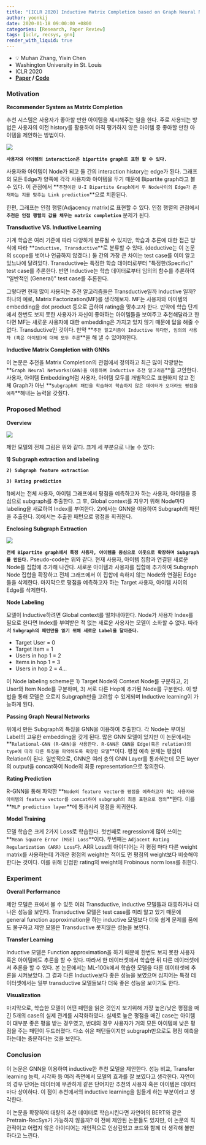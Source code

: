 ```yaml
---
title: "[ICLR 2020] Inductive Matrix Completion based on Graph Neural Networks"
author: yoonkij
date: 2020-01-18 09:00:00 +0800
categories: [Research, Paper Review]
tags: [iclr, recsys, gnn]
render_with_liquid: true
---
```


* 💡 Muhan Zhang, Yixin Chen
* Washington University in St. Louis
* ICLR 2020
* **[Paper](https://arxiv.org/pdf/1904.12058.pdf) / [Code](https://github.com/muhanzhang/IGMC)**


### Motivation

**Recommender System as Matrix Completion**

추천 시스템은 사용자가 좋아할 만한 아이템을 제시해주는 일을 한다. 주로 사용되는 방법은 사용자의 이전 history를 활용하여 아직 평가하지 않은 아이템 중 좋아할 만한 아이템을 제안하는 방법이다.

![](https://velog.velcdn.com/images/yoongi0428/post/b5d7712a-abf5-4c44-926d-f1d47ccc48fb/image.png)


**`사용자와 아이템의 interaction은 bipartite graph로 표현 할 수 있다.`**

사용자와 아이템이 Node가 되고 둘 간의 interaction history는 edge가 된다. 그래프의 모든 Edge가 양쪽에 각각 사용자와 아이템을 두기 때문에 Bipartite graph라고 볼 수 있다. 이 관점에서 **`추천이란 U-I Bipartite Graph에서 두 Node사이의 Edge가 존재하는 지를 맞추는 Link prediction`**으로 치환된다.

한편, 그래프는 인접 행렬(Adjacency matrix)로 표현할 수 있다. 인접 행렬의 관점에서 **`추천은 인접 행렬의 값을 채우는 matrix completion`** 문제가 된다.

**Transductive VS. Inductive Learning**

기계 학습은 여러 기준에 따라 다양하게 분류될 수 있지만, 학습과 추론에 대한 접근 방식에 따라 **`Inductive, Transductive`**로 분류할 수 있다. (deductive는 이 논문의 scope를 벗어나 언급하지 않겠다.) 둘 간의 가장 큰 차이는 test case를 이미 알고 있느냐에 달려있다.  Transductive는 특정한 학습 데이터로부터 "특정한(Specific)" test case를 추론한다. 반면 Inductive는 학습 데이터로부터 임의의 함수를 추론하여 "일반적인 (General)" test case를 추론한다.

그렇다면 현재 많이 사용되는 추천 알고리즘들은 Transductive일까 Inductive 일까? 하나의 예로, Matrix Factorization(MF)를 생각해보자. MF는 사용자와 아이템의 embedding을 dot product 등으로 곱하여 rating을 맞추고자 한다. 만약에 학습 단계에서 한번도 보지 못한 사용자가 자신이 좋아하는 아이템들을 보여주고 추천해달라고 한다면 MF는 새로운 사용자에 대한 embedding은 가지고 있지 않기 때문에 답을 해줄 수 없다. Transductive인 것이다. 만약 **`추천 알고리즘이 Inductive 하다면, 임의의 사용자 (혹은 아이템)에 대해 모두 추론`**을 해 낼 수 있어야한다.

**Inductive Matrix Completion with GNNs**

이 논문은 추천을 Matrix Completion의 관점에서 정의하고 최근 많이 각광받는 **`Graph Neural Networks(GNN)을 이용하여 Inductive 추천 알고리즘`**을 고안한다. 사용자, 아이템 Embedding처럼 사용자, 아이템 모두를 개별적으로 표현하지 않고 전체 Graph가 아닌 **`Subgraph의 패턴을 학습하여 학습하지 않은 데이터가 오더라도 평점을 예측`**해내는 능력을 갖췄다.

### Proposed Method

**Overview**

![](https://velog.velcdn.com/images/yoongi0428/post/f429364e-3a7d-4480-b7f5-3f24713090ff/image.png)

제안 모델의 전체 그림은 위와 같다. 크게 세 부분으로 나눌 수 있다:

**1) Subgraph extraction and labeling**

**`2) Subgraph feature extraction`**

**`3) Rating prediction`**

1)에서는 전체 사용자, 아이템 그래프에서 평점을 예측하고자 하는 사용자, 아이템을 중심으로 subgraph를 추출한다. 그 후, Global context를 지우기 위해 Node마다 labeling을 새로하여 Index를 부여한다. 2)에서는 GNN을 이용하여 Subgraph의 패턴을 추출한다. 3)에서는 추출한 패턴으로 평점을 회귀한다.

**Enclosing Subgraph Extraction**

![](https://velog.velcdn.com/images/yoongi0428/post/62c6748a-903a-4a80-a7cd-7889558425e7/image.png)


**`전체 Bipartite graph에서 특정 사용자, 아이템을 중심으로 이웃으로 확장하며 Subgraph를 만든다.`** Pseudo-code는 위와 같다. 현재 사용자, 아이템 집합과 연결된 새로운 Node를 집합에 추가해 나간다. 새로운 아이템과 사용자를 집합에 추가하여 Subgraph Node 집합을 확장하고 전체 그래프에서 이 집합에 속하지 않는 Node와 연결된 Edge들을 삭제한다. 마지막으로 평점을 예측하고자 하는 Target 사용자, 아이템 사이의 Edge를 삭제한다.

**Node Labeling**

모델이 Inductive하려면 Global context를 떨처내야한다. Node가 사용자 Index를 필요로 한다면 Index를 부여받은 적 없는 새로운 사용자는 모델이 소화할 수 없다. 따라서 **`Subgraph의 패턴만을 읽기 위해 새로운 Label을 달아준다.`**

* Target User = 0
* Target Item = 1
* Users in hop 1 = 2
* Items in hop 1 = 3
* Users in hop 2 = 4...


이 Node labeling scheme은 1) Target Node와 Context Node를 구분하고, 2) User와 Item Node를 구분하며, 3) 서로 다른 Hop에 추가된 Node를 구분한다. 이 방법을 통해 모델은 오로지 Subgraph만을 고려할 수 있게되며 Inductive learning이 가능하게 된다.

**Passing Graph Neural Networks**

위에서 만든 Subgraph의 특징을 GNN을 이용하여 추출한다. 각 Node는 부여된 Label의 고유한 embedding을 갖게 된다. 많은 GNN 모델이 있지만 이 논문에서는 **`Relational-GNN (R-GNN)을 사용한다. R-GNN은 GNN을 Edge(혹은 relation)의 type에 따라 다른 특징을 파악하도록 확장한 모델`**이다. 평점 예측 문제는 평점이 Relation이 된다. 일반적으로, GNN은 여러 층의 GNN Layer를 통과하는데 모든 layer의 output을 concat하여 Node의 최종 representation으로 정의한다.

**Rating Prediction**

R-GNN을 통해 파악한 **`Node의 feature vector중 평점을 예측하고자 하는 사용자와 아이템의 feature vector를 concat하여 subgraph의 최종 표현으로 정의`**한다. 이를 **`MLP prediction layer`**에 통과시켜 평점을 회귀한다.

**Model Training**

모델 학습은 크게 2가지 Loss로 학습한다. 첫번째로 regression에 많이 쓰이는 **`Mean Square Error (MSE) Loss`**이다. 두번째는 `Adjacent Rating Regularization (ARR) Loss`다.  ARR Loss의 아이디어는 각 평점 마다 다른 weight matrix를 사용하는데 가까운 평점의 weight는 적어도 먼 평점의 weight보다 비슷해야 한다는 것이다. 이를 위해 인접한 rating의 weight에 Frobinous norm loss를 취한다.

### Experiment

**Overall Performance**

제안 모델은 표에서 볼 수 있듯 여러 Transductive, inductive 모델들과 대등하거나 더 나은 성능을 보인다. Transductive 모델은 test case를 미리 알고 있기 때문에 general function approximation을 하는 inductive 모델보다 더욱 쉽게 문제를 품에도 불구하고 제안 모델은 Transductive 못지않은 성능을 보인다.

**Transfer Learning**

Inductive 모델은 Function approximation을 하기 때문에 한번도 보지 못한 사용자 혹은 아이템에도 추론을 할 수 있다. 따라서 한 데이터셋에서 학습한 뒤 다른 데이터셋에서 추론을 할 수 있다. 본 논문에서는 ML-100k에서 학습한 모델을 다른 데이터셋에 추론을 시켜보았다. 그 결과 다른 Inductive보다 좋은 성능을 보였으며 심지어는 특정 데이터셋에서는 일부 transductive 모델들보다 더욱 좋은 성능을 보이기도 한다.

**Visualization**

마지막으로, 학습한 모델이 어떤 패턴을 읽은 것인지 보기위해 가장 높은/낮은 평점을 매긴 5개의 case의 실제 관계를 시각화하였다. 실제로 높은 평점을 매긴 case는 아이템이 대부분 좋은 평을 받는 경우였고, 반대의 경우 사용자가 거의 모든 아이템에 낮은 평점을 주는 패턴이 두드러졌다. 다소 쉬운 패턴들이지만 subgraph만으로도 평점 예측을 하는데는 충분하다는 것을 보인다.

### Conclusion

이 논문은 GNN을 이용하여 inductive한 추천 모델을 제안한다. 성능 비교, Transfer learning 능력, 시각화 등 여러 측면에서 모델의 효과를 잘 보였다고 생각한다. 자연어의 경우 단어는 데이터에 무관하게 같은 단어지만 추천의 사용자 혹은 아이템은 데이터마다 상이하다. 이 점이 추천에서의 inductive learning을 힘들게 하는 부분이라고 생각한다. 

이 논문을 확장하여 대량의 추천 데이터로 학습시킨다면 자연어의 BERT와 같은 Pretrain-RecSys가 가능하지 않을까? 이 전에 제안된 논문들도 있지만, 이 논문의 직관적이고 어렵지 않은 아이디어는 개인적으로 인상깊었고 코드와 함께 더 생각해 볼만 하다고 느낀다.
